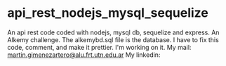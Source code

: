 # api_rest_nodejs_mysql_sequelize
An api rest code coded with nodejs, mysql db, sequelize and express. An Alkemy challenge.
The alkemybd.sql file is the database. 
I have to fix this code, comment, and make it prettier. I'm working on it.
My mail: martin.gimenezartero@alu.frt.utn.edu.ar
My linkedin: 
